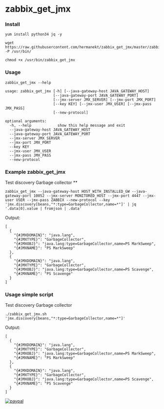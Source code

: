 # zabbix_get_jmx

### Install
```
yum install python34 jq -y
```
```
wget https://raw.githubusercontent.com/hermanekt/zabbix_get_jmx/master/zabbix_get_jmx -P /usr/bin/
```
```
chmod +x /usr/bin/zabbix_get_jmx
```

### Usage
```
zabbix_get_jmx --help
```
```
usage: zabbix_get_jmx [-h] [--java-gateway-host JAVA_GATEWAY_HOST]
                      [--java-gateway-port JAVA_GATEWAY_PORT]
                      [--jmx-server JMX_SERVER] [--jmx-port JMX_PORT]
                      [--key KEY] [--jmx-user JMX_USER] [--jmx-pass JMX_PASS]
                      [--new-protocol]

optional arguments:
  -h, --help            show this help message and exit
  --java-gateway-host JAVA_GATEWAY_HOST
  --java-gateway-port JAVA_GATEWAY_PORT
  --jmx-server JMX_SERVER
  --jmx-port JMX_PORT
  --key KEY
  --jmx-user JMX_USER
  --jmx-pass JMX_PASS
  --new-protocol
```
### Example zabbix_get_jmx
Test discovery Garbage collector **
```
zabbix_get_jmx --java-gateway-host HOST_WITH_INSTALLED_GW --java-gateway-port 10052 --jmx-server MONITORED_HOST --jmx-port 4447 --jmx-user USER --jmx-pass ZABBIX --new-protocol --key 'jmx.discovery[beans,"*:type=GarbageCollector,name=*"]' | jq '.data[0].value | fromjson | .data'
```
Output:
```
[
  {
    "{#JMXDOMAIN}": "java.lang",
    "{#JMXTYPE}": "GarbageCollector",
    "{#JMXOBJ}": "java.lang:type=GarbageCollector,name=PS MarkSweep",
    "{#JMXNAME}": "PS MarkSweep"
  },
  {
    "{#JMXDOMAIN}": "java.lang",
    "{#JMXTYPE}": "GarbageCollector",
    "{#JMXOBJ}": "java.lang:type=GarbageCollector,name=PS Scavenge",
    "{#JMXNAME}": "PS Scavenge"
  }
]
```

### Usage simple script
Test discovery Garbage collector
```
./zabbix_get_jmx.sh 'jmx.discovery[beans,"*:type=GarbageCollector,name=*"]'
```
Output:
```
[
  {
    "{#JMXDOMAIN}": "java.lang",
    "{#JMXTYPE}": "GarbageCollector",
    "{#JMXOBJ}": "java.lang:type=GarbageCollector,name=PS MarkSweep",
    "{#JMXNAME}": "PS MarkSweep"
  },
  {
    "{#JMXDOMAIN}": "java.lang",
    "{#JMXTYPE}": "GarbageCollector",
    "{#JMXOBJ}": "java.lang:type=GarbageCollector,name=PS Scavenge",
    "{#JMXNAME}": "PS Scavenge"
  }
]
```
[![paypal](https://www.paypalobjects.com/en_US/i/btn/btn_donateCC_LG.gif)](https://www.paypal.com/cgi-bin/webscr?cmd=_donations&business=GEH7YJEBWTFWE&currency_code=USD&source=url)
